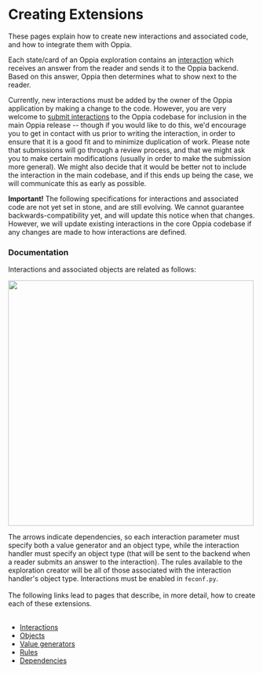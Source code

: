 # Creating Extensions #

These pages explain how to create new interactions and associated code, and how to integrate them with Oppia.

Each state/card of an Oppia exploration contains an [interaction](InteractiveWidgets.md) which receives an answer from the reader and sends it to the Oppia backend. Based on this answer, Oppia then determines what to show next to the reader.

Currently, new interactions must be added by the owner of the Oppia application by making a change to the code. However, you are very welcome to [submit interactions](Contributing.md) to the Oppia codebase for inclusion in the main Oppia release -- though if you would like to do this, we'd encourage you to get in contact with us prior to writing the interaction, in order to ensure that it is a good fit and to minimize duplication of work. Please note that submissions will go through a review process, and that we might ask you to make certain modifications (usually in order to make the submission more general). We might also decide that it would be better not to include the interaction in the main codebase, and if this ends up being the case, we will communicate this as early as possible.

**Important!** The following specifications for interactions and associated code are not yet set in stone, and are still evolving. We cannot guarantee backwards-compatibility yet, and will update this notice when that changes. However, we will update existing interactions in the core Oppia codebase if any changes are made to how interactions are defined.

### Documentation ###

Interactions and associated objects are related as follows:

<img src='http://wiki.oppia.googlecode.com/git/images/extensionsOverview.png' width='500'>

The arrows indicate dependencies, so each interaction parameter must specify both a value generator and an object type, while the interaction handler must specify an object type (that will be sent to the backend when a reader submits an answer to the interaction). The rules available to the exploration creator will be all of those associated with the interaction handler's object type. Interactions must be enabled in <code>feconf.py</code>.<br>
<br>
The following links lead to pages that describe, in more detail, how to create each of these extensions.<br>
<br>
<ul><li><a href='CreatingInteractions.md'>Interactions</a>
</li><li><a href='CreatingObjects.md'>Objects</a>
</li><li><a href='CreatingValueGenerators.md'>Value generators</a>
</li><li><a href='CreatingRules.md'>Rules</a>
</li><li><a href='CreatingDependencies.md'>Dependencies</a>